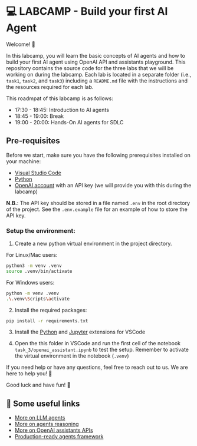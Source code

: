 # 💻 LABCAMP - Build your first AI Agent

Welcome! 🚀

In this labcamp, you will learn the basic concepts of AI agents and how to build your first AI agent using OpenAI API and assistants playground.
This repository contains the source code for the three labs that we will be working on during the labcamp. Each lab is located in a separate folder (i.e., `task1`, `task2`, and `task3`) including a `README.md` file with the instructions and the resources required for each lab.

This roadmpat of this labcamp is as follows:
- 17:30 - 18:45: Introduction to AI agents
- 18:45 - 19:00: Break
- 19:00 - 20:00: Hands-On AI agents for SDLC


## Pre-requisites
Before we start, make sure you have the following prerequisites installed on your machine:

- [Visual Studio Code](https://code.visualstudio.com/)
- [Python](https://www.python.org/downloads/)
- [OpenAI account](https://openai.com/index/openai-api/) with an API key (we will provide you with this during the labcamp)

**N.B.**: The API key should be stored in a file named `.env` in the root directory of the project. See the `.env.example` file for an example of how to store the API key.

### Setup the environment:
1. Create a new python virtual environment in the project directory.

For Linux/Mac users:
```bash
python3 -m venv .venv
source .venv/bin/activate
```
For Windows users:
```bash
python -m venv .venv
.\.venv\Scripts\activate
```

2. Install the required packages:
```bash
pip install -r requirements.txt
```

3. Install the [Python](https://marketplace.visualstudio.com/items?itemName=ms-python.python) and [Jupyter](https://marketplace.visualstudio.com/items?itemName=ms-toolsai.jupyter) extensions for VSCode

4. Open the this folder in VSCode and run the first cell of the notebook `task_3/openai_assistant.ipynb` to test the setup. Remember to activate the virtual environment in the notebook (`.venv`)


If you need help or have any questions, feel free to reach out to us. We are here to help you! 🤗

Good luck and have fun! 🎉


## 🔗 Some useful links

- [More on LLM agents](https://www.promptingguide.ai/it/research/llm-agents)
- [More on agents reasoning](https://www.promptingguide.ai/it/techniques/react)
- [More on OpenAI assistants APIs](https://platform.openai.com/docs/assistants/overview)
- [Production-ready agents framework](https://www.langchain.com/langgraph)

